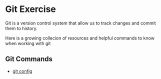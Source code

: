 # Git Exercise

Git is a version control system that allow us to track changes and commit them to history.

Here is a growing collecion of resources and helpful commands to know when working with git

## Git Commands
- [git config](./Commands/Config.md)